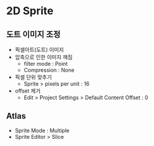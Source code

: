 # 2D Sprite

## 도트 이미지 조정
- 픽셀아트(도트) 이미지
- 압축으로 인한 이미지 깨짐
    - filter mode : Point
    - Compression : None
- 픽셀 단위 맞추기
    - Sprite > pixels per unit : 16
- offset 제거
    - Edit > Project Settings > Default Content Offset : 0

## Atlas
- Sprite Mode : Multiple
- Sprite Editor > Slice